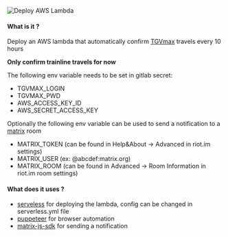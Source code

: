 ![Deploy AWS Lambda](https://github.com/varsq/tgvmax-aws-lambda-confirmation/workflows/Deploy%20AWS%20Lambda/badge.svg)

#### What is it ?

Deploy an AWS lambda that automatically confirm [TGVmax](https://www.tgvmax.fr/VSC/fr-FR) travels every 10 hours

**Only confirm trainline travels for now**

The following env variable needs to be set in gitlab secret:
- TGVMAX_LOGIN
- TGVMAX_PWD
- AWS_ACCESS_KEY_ID
- AWS_SECRET_ACCESS_KEY

Optionally the following env variable can be used to send a notification to a [matrix](https://matrix.org/) room
- MATRIX_TOKEN (can be found in Help&About -> Advanced in riot.im settings)
- MATRIX_USER (ex: @abcdef:matrix.org)
- MATRIX_ROOM (can be found in Advanced -> Room Information in riot.im room settings)

#### What does it uses ?

- [serveless](https://github.com/serverless/serverless) for deploying the lambda, config can be changed in serverless.yml file
- [puppeteer](https://github.com/puppeteer/puppeteer/) for browser automation 
- [matrix-js-sdk](https://github.com/matrix-org/matrix-js-sdk) for sending a notification





